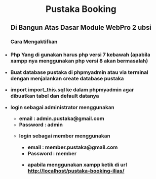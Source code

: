 <h1 align="center">Pustaka Booking</h1><h2 align="center">Di Bangun Atas Dasar Module WebPro 2 ubsi</h2><ul><h3>Cara Mengaktifkan<h3><li><p>Php Yang di gunakan harus php versi 7 kebawah (apabila xampp nya menggunakan php versi 8 akan bermasalah)</p></li><li><p>Buat database pustaka di phpmyadmin atau via terminal dengan menjalankan create database pustaka</p></li><li><p>import import_this.sql ke dalam phpmyadmin agar dibuatkan tabel dan default datanya</p></li><li><p>login sebagai administrator menggunakan <ul><li>email  : admin.pustaka@gmail.com</li> <li>Password : admin</li></li><li><p>login sebagai member menggunakan <ul><li>email  : member.pustaka@gmail.com</li> <li>Password : member</li></li><li><p>apabila menggunakan xampp ketik di url <a href="http://localhost/pustaka-booking-ilias/">http://localhost/pustaka-booking-ilias/</a></p></li></ul></p></li></ul>
